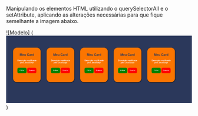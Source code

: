 <p>Manipulando os elementos HTML utilizando o querySelectorAll e o
setAttribute, aplicando as alterações necessárias para que fique
semelhante a imagem abaixo.</p>

![Modelo] (<img src="./assets/tela.png" alt="Modelo">)